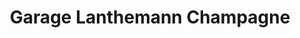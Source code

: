 ---
title: "Garage Lanthemann Champagne"
url: /champagne/garage-lanthemann-champagne/
shop: Autohaus
---